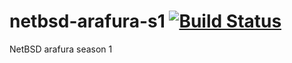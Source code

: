 # netbsd-arafura-s1 [![Build Status](https://travis-ci.org/metasepi/netbsd-arafura-s1.png)](https://travis-ci.org/metasepi/netbsd-arafura-s1)

NetBSD arafura season 1
